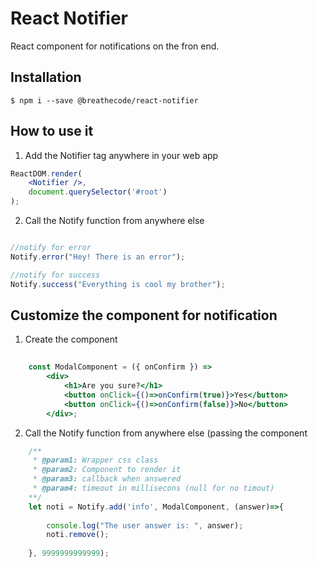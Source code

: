 # React Notifier

React component for notifications on the fron end.

## Installation

```
$ npm i --save @breathecode/react-notifier
```

## How to use it

1) Add the Notifier tag anywhere in your web app
```jsx
ReactDOM.render(
    <Notifier />,
    document.querySelector('#root')
);
```
2) Call the Notify function from anywhere else
```js

//notify for error
Notify.error("Hey! There is an error");

//notify for success
Notify.success("Everything is cool my brother");
```

## Customize the component for notification

1) Create the component
```jsx
    
    const ModalComponent = ({ onConfirm }) => 
        <div>
            <h1>Are you sure?</h1>
            <button onClick={()=>onConfirm(true)}>Yes</button>
            <button onClick={()=>onConfirm(false)}>No</button>
        </div>;
```
2) Call the Notify function from anywhere else (passing the component
```jsx
    /**
     * @param1: Wrapper css class 
     * @param2: Component to render it
     * @param3: callback when answered
     * @param4: timeout in millisecons (null for no timout)
    **/
    let noti = Notify.add('info', ModalComponent, (answer)=>{
        
        console.log("The user answer is: ", answer);
        noti.remove();
        
    }, 9999999999999);
```
